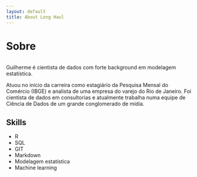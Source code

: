 ```yaml
---
layout: default
title: About Long Haul
---
```


<div class="post">
	<h1 class="pageTitle">Sobre</h1>
	<img src="{{ '/assets/img/touring.jpg' | prepend: site.baseurl }}" alt="">
	<p class="intro">Guilherme é cientista de dados com forte background em modelagem estatística.</p>
	<p>Atuou no início da carreira como estagiário da Pesquisa Mensal do Comércio (IBGE) e analista de uma empresa do varejo do Rio de Janeiro. Foi cientista de dados em consultorias e atualmente trabalha numa equipe de Ciência de Dados de um grande conglomerado de mídia.</p>
	<h2>Skills</h2>
	<ul>
		<li>R</li>
  		<li>SQL</li>
  		<li>GIT</li>
  		<li>Markdown</li>
  		<li>Modelagem estatística</li>
  		<li>Machine learning</li>
  	</ul>
</div>
